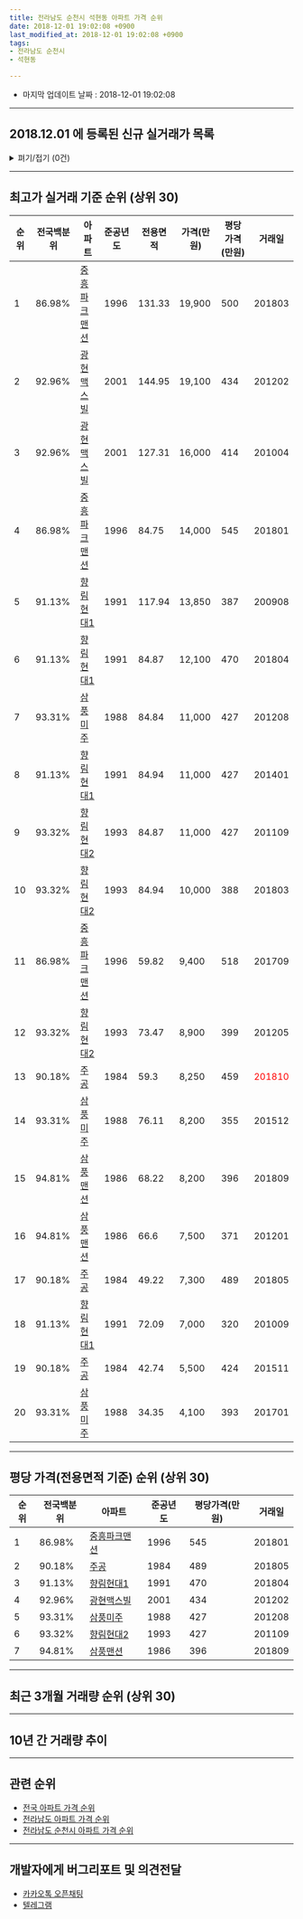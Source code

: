 ```yaml
---
title: 전라남도 순천시 석현동 아파트 가격 순위
date: 2018-12-01 19:02:08 +0900
last_modified_at: 2018-12-01 19:02:08 +0900
tags:
- 전라남도 순천시
- 석현동

---
```


* 마지막 업데이트 날짜 : 2018-12-01 19:02:08

---

## 2018.12.01 에 등록된 신규 실거래가 목록

<details>
<summary>펴기/접기 (0건)</summary>
<div markdown="1">

|아파트|전국백분위|준공년도|전용면적|가격(만원)|평당가격(만원)|거래일|
|---|---|---|---|---|---|---|
|없음|||||||


</div>
</details>

---

## 최고가 실거래 기준 순위 (상위 30)


|순위|전국백분위|아파트|준공년도|전용면적|가격(만원)|평당가격(만원)|거래일|
|---|---|---|---|---|---|---|---|
|1|86.98%|[중흥파크맨션](https://search.naver.com/search.naver?query=%EC%A0%84%EB%9D%BC%EB%82%A8%EB%8F%84+%EC%88%9C%EC%B2%9C%EC%8B%9C+%EC%84%9D%ED%98%84%EB%8F%99+%EC%A4%91%ED%9D%A5%ED%8C%8C%ED%81%AC%EB%A7%A8%EC%85%98)|1996|131.33|19,900|500|201803|
|2|92.96%|[광현맥스빌](https://search.naver.com/search.naver?query=%EC%A0%84%EB%9D%BC%EB%82%A8%EB%8F%84+%EC%88%9C%EC%B2%9C%EC%8B%9C+%EC%84%9D%ED%98%84%EB%8F%99+%EA%B4%91%ED%98%84%EB%A7%A5%EC%8A%A4%EB%B9%8C)|2001|144.95|19,100|434|201202|
|3|92.96%|[광현맥스빌](https://search.naver.com/search.naver?query=%EC%A0%84%EB%9D%BC%EB%82%A8%EB%8F%84+%EC%88%9C%EC%B2%9C%EC%8B%9C+%EC%84%9D%ED%98%84%EB%8F%99+%EA%B4%91%ED%98%84%EB%A7%A5%EC%8A%A4%EB%B9%8C)|2001|127.31|16,000|414|201004|
|4|86.98%|[중흥파크맨션](https://search.naver.com/search.naver?query=%EC%A0%84%EB%9D%BC%EB%82%A8%EB%8F%84+%EC%88%9C%EC%B2%9C%EC%8B%9C+%EC%84%9D%ED%98%84%EB%8F%99+%EC%A4%91%ED%9D%A5%ED%8C%8C%ED%81%AC%EB%A7%A8%EC%85%98)|1996|84.75|14,000|545|201801|
|5|91.13%|[향림현대1](https://search.naver.com/search.naver?query=%EC%A0%84%EB%9D%BC%EB%82%A8%EB%8F%84+%EC%88%9C%EC%B2%9C%EC%8B%9C+%EC%84%9D%ED%98%84%EB%8F%99+%ED%96%A5%EB%A6%BC%ED%98%84%EB%8C%801)|1991|117.94|13,850|387|200908|
|6|91.13%|[향림현대1](https://search.naver.com/search.naver?query=%EC%A0%84%EB%9D%BC%EB%82%A8%EB%8F%84+%EC%88%9C%EC%B2%9C%EC%8B%9C+%EC%84%9D%ED%98%84%EB%8F%99+%ED%96%A5%EB%A6%BC%ED%98%84%EB%8C%801)|1991|84.87|12,100|470|201804|
|7|93.31%|[삼풍미주](https://search.naver.com/search.naver?query=%EC%A0%84%EB%9D%BC%EB%82%A8%EB%8F%84+%EC%88%9C%EC%B2%9C%EC%8B%9C+%EC%84%9D%ED%98%84%EB%8F%99+%EC%82%BC%ED%92%8D%EB%AF%B8%EC%A3%BC)|1988|84.84|11,000|427|201208|
|8|91.13%|[향림현대1](https://search.naver.com/search.naver?query=%EC%A0%84%EB%9D%BC%EB%82%A8%EB%8F%84+%EC%88%9C%EC%B2%9C%EC%8B%9C+%EC%84%9D%ED%98%84%EB%8F%99+%ED%96%A5%EB%A6%BC%ED%98%84%EB%8C%801)|1991|84.94|11,000|427|201401|
|9|93.32%|[향림현대2](https://search.naver.com/search.naver?query=%EC%A0%84%EB%9D%BC%EB%82%A8%EB%8F%84+%EC%88%9C%EC%B2%9C%EC%8B%9C+%EC%84%9D%ED%98%84%EB%8F%99+%ED%96%A5%EB%A6%BC%ED%98%84%EB%8C%802)|1993|84.87|11,000|427|201109|
|10|93.32%|[향림현대2](https://search.naver.com/search.naver?query=%EC%A0%84%EB%9D%BC%EB%82%A8%EB%8F%84+%EC%88%9C%EC%B2%9C%EC%8B%9C+%EC%84%9D%ED%98%84%EB%8F%99+%ED%96%A5%EB%A6%BC%ED%98%84%EB%8C%802)|1993|84.94|10,000|388|201803|
|11|86.98%|[중흥파크맨션](https://search.naver.com/search.naver?query=%EC%A0%84%EB%9D%BC%EB%82%A8%EB%8F%84+%EC%88%9C%EC%B2%9C%EC%8B%9C+%EC%84%9D%ED%98%84%EB%8F%99+%EC%A4%91%ED%9D%A5%ED%8C%8C%ED%81%AC%EB%A7%A8%EC%85%98)|1996|59.82|9,400|518|201709|
|12|93.32%|[향림현대2](https://search.naver.com/search.naver?query=%EC%A0%84%EB%9D%BC%EB%82%A8%EB%8F%84+%EC%88%9C%EC%B2%9C%EC%8B%9C+%EC%84%9D%ED%98%84%EB%8F%99+%ED%96%A5%EB%A6%BC%ED%98%84%EB%8C%802)|1993|73.47|8,900|399|201205|
|13|90.18%|[주공](https://search.naver.com/search.naver?query=%EC%A0%84%EB%9D%BC%EB%82%A8%EB%8F%84+%EC%88%9C%EC%B2%9C%EC%8B%9C+%EC%84%9D%ED%98%84%EB%8F%99+%EC%A3%BC%EA%B3%B5)|1984|59.3|8,250|459|<span style="color:red">201810</span>|
|14|93.31%|[삼풍미주](https://search.naver.com/search.naver?query=%EC%A0%84%EB%9D%BC%EB%82%A8%EB%8F%84+%EC%88%9C%EC%B2%9C%EC%8B%9C+%EC%84%9D%ED%98%84%EB%8F%99+%EC%82%BC%ED%92%8D%EB%AF%B8%EC%A3%BC)|1988|76.11|8,200|355|201512|
|15|94.81%|[삼풍맨션](https://search.naver.com/search.naver?query=%EC%A0%84%EB%9D%BC%EB%82%A8%EB%8F%84+%EC%88%9C%EC%B2%9C%EC%8B%9C+%EC%84%9D%ED%98%84%EB%8F%99+%EC%82%BC%ED%92%8D%EB%A7%A8%EC%85%98)|1986|68.22|8,200|396|201809|
|16|94.81%|[삼풍맨션](https://search.naver.com/search.naver?query=%EC%A0%84%EB%9D%BC%EB%82%A8%EB%8F%84+%EC%88%9C%EC%B2%9C%EC%8B%9C+%EC%84%9D%ED%98%84%EB%8F%99+%EC%82%BC%ED%92%8D%EB%A7%A8%EC%85%98)|1986|66.6|7,500|371|201201|
|17|90.18%|[주공](https://search.naver.com/search.naver?query=%EC%A0%84%EB%9D%BC%EB%82%A8%EB%8F%84+%EC%88%9C%EC%B2%9C%EC%8B%9C+%EC%84%9D%ED%98%84%EB%8F%99+%EC%A3%BC%EA%B3%B5)|1984|49.22|7,300|489|201805|
|18|91.13%|[향림현대1](https://search.naver.com/search.naver?query=%EC%A0%84%EB%9D%BC%EB%82%A8%EB%8F%84+%EC%88%9C%EC%B2%9C%EC%8B%9C+%EC%84%9D%ED%98%84%EB%8F%99+%ED%96%A5%EB%A6%BC%ED%98%84%EB%8C%801)|1991|72.09|7,000|320|201009|
|19|90.18%|[주공](https://search.naver.com/search.naver?query=%EC%A0%84%EB%9D%BC%EB%82%A8%EB%8F%84+%EC%88%9C%EC%B2%9C%EC%8B%9C+%EC%84%9D%ED%98%84%EB%8F%99+%EC%A3%BC%EA%B3%B5)|1984|42.74|5,500|424|201511|
|20|93.31%|[삼풍미주](https://search.naver.com/search.naver?query=%EC%A0%84%EB%9D%BC%EB%82%A8%EB%8F%84+%EC%88%9C%EC%B2%9C%EC%8B%9C+%EC%84%9D%ED%98%84%EB%8F%99+%EC%82%BC%ED%92%8D%EB%AF%B8%EC%A3%BC)|1988|34.35|4,100|393|201701|


---

## 평당 가격(전용면적 기준) 순위 (상위 30)


|순위|전국백분위|아파트|준공년도|평당가격(만원)|거래일|
|---|---|---|---|---|---|
|1|86.98%|[중흥파크맨션](https://search.naver.com/search.naver?query=%EC%A0%84%EB%9D%BC%EB%82%A8%EB%8F%84+%EC%88%9C%EC%B2%9C%EC%8B%9C+%EC%84%9D%ED%98%84%EB%8F%99+%EC%A4%91%ED%9D%A5%ED%8C%8C%ED%81%AC%EB%A7%A8%EC%85%98)|1996|545|201801|
|2|90.18%|[주공](https://search.naver.com/search.naver?query=%EC%A0%84%EB%9D%BC%EB%82%A8%EB%8F%84+%EC%88%9C%EC%B2%9C%EC%8B%9C+%EC%84%9D%ED%98%84%EB%8F%99+%EC%A3%BC%EA%B3%B5)|1984|489|201805|
|3|91.13%|[향림현대1](https://search.naver.com/search.naver?query=%EC%A0%84%EB%9D%BC%EB%82%A8%EB%8F%84+%EC%88%9C%EC%B2%9C%EC%8B%9C+%EC%84%9D%ED%98%84%EB%8F%99+%ED%96%A5%EB%A6%BC%ED%98%84%EB%8C%801)|1991|470|201804|
|4|92.96%|[광현맥스빌](https://search.naver.com/search.naver?query=%EC%A0%84%EB%9D%BC%EB%82%A8%EB%8F%84+%EC%88%9C%EC%B2%9C%EC%8B%9C+%EC%84%9D%ED%98%84%EB%8F%99+%EA%B4%91%ED%98%84%EB%A7%A5%EC%8A%A4%EB%B9%8C)|2001|434|201202|
|5|93.31%|[삼풍미주](https://search.naver.com/search.naver?query=%EC%A0%84%EB%9D%BC%EB%82%A8%EB%8F%84+%EC%88%9C%EC%B2%9C%EC%8B%9C+%EC%84%9D%ED%98%84%EB%8F%99+%EC%82%BC%ED%92%8D%EB%AF%B8%EC%A3%BC)|1988|427|201208|
|6|93.32%|[향림현대2](https://search.naver.com/search.naver?query=%EC%A0%84%EB%9D%BC%EB%82%A8%EB%8F%84+%EC%88%9C%EC%B2%9C%EC%8B%9C+%EC%84%9D%ED%98%84%EB%8F%99+%ED%96%A5%EB%A6%BC%ED%98%84%EB%8C%802)|1993|427|201109|
|7|94.81%|[삼풍맨션](https://search.naver.com/search.naver?query=%EC%A0%84%EB%9D%BC%EB%82%A8%EB%8F%84+%EC%88%9C%EC%B2%9C%EC%8B%9C+%EC%84%9D%ED%98%84%EB%8F%99+%EC%82%BC%ED%92%8D%EB%A7%A8%EC%85%98)|1986|396|201809|


---

## 최근 3개월 거래량 순위 (상위 30)


<div style="width:100%;">
    <canvas id="deal_count_ranking" height="250"></canvas>
</div>


<script>
new Chart(document.getElementById("deal_count_ranking"), {
    type: 'horizontalBar',
    data: {
        labels: ['향림현대1', '중흥파크맨션', '주공', '삼풍맨션'],
        datasets: [{
            label: '실거래 수',
            data: [6, 4, 1, 1],
            borderColor: "rgba(255, 0, 128, 1)",
            backgroundColor: "rgba(255, 0, 128, 0.5)",
            fill: false,
        }]
    },
    options: {
        responsive: true,
        title: {
            display: true,
            text: '최근 3개월 거래량 순위'
        },
        tooltips: {
            mode: 'index',
            intersect: false,
            callbacks: {
                title: function(tooltipItems, data) {
                    return "실거래 수:";
                },
                label: function(tooltipItem, data) {
                    return data.labels[tooltipItem.index] + ": " + tooltipItem.xLabel;
                }
            }
        },
        hover: {
            mode: 'nearest',
            intersect: true
        },
        scales: {
            xAxes: [{
                display: true,
                scaleLabel: {
                    display: true,
                    labelString: '실거래 수'
                },
                ticks: {
                    suggestedMin: 0,
                }
            }],
            yAxes: [{
                display: true,
                ticks: {
                    autoSkip: false,
                    callback: function(value, index, values) {
                        if (value.length > 15)
                            return value.substr(0, 13) + "...";
                        else
                            return value;
                    }
                },
                scaleLabel: {
                    display: false,
                }
            }]
        }
    }
});

</script>


---

## 10년 간 거래량 추이


<div style="width:100%;">
    <canvas id="deal_progress" height="250"></canvas>
</div>

<script>
new Chart(document.getElementById("deal_progress"), {
    type: 'line',
    data: {
        labels: ['200812','200901','200902','200903','200904','200905','200906','200907','200908','200909','200910','200911','200912','201001','201002','201003','201004','201005','201006','201007','201008','201009','201010','201011','201012','201101','201102','201103','201104','201105','201106','201107','201108','201109','201110','201111','201112','201201','201202','201203','201204','201205','201206','201207','201208','201209','201210','201211','201212','201301','201302','201303','201304','201305','201306','201307','201308','201309','201310','201311','201312','201401','201402','201403','201404','201405','201406','201407','201408','201409','201410','201411','201412','201501','201502','201503','201504','201505','201506','201507','201508','201509','201510','201511','201512','201601','201602','201603','201604','201605','201606','201607','201608','201609','201610','201611','201612','201701','201702','201703','201704','201705','201706','201707','201708','201709','201710','201711','201712','201801','201802','201803','201804','201805','201806','201807','201808','201809','201810','201811','201812'],
        datasets: [{
            label: '실거래 수',
            pointRadius: 1,
            data: [3, 2, 3, 4, 5, 4, 4, 9, 2, 4, 13, 5, 5, 10, 5, 5, 8, 3, 4, 9, 7, 7, 4, 5, 3, 5, 6, 9, 6, 7, 5, 4, 4, 7, 5, 1, 6, 9, 4, 6, 4, 7, 3, 2, 3, 4, 3, 6, 9, 2, 5, 3, 3, 6, 2, 3, 3, 5, 6, 4, 1, 3, 4, 3, 6, 4, 6, 3, 2, 8, 4, 5, 4, 6, 5, 3, 6, 5, 5, 5, 11, 18, 5, 7, 6, 1, 3, 4, 6, 5, 5, 8, 5, 6, 9, 7, 8, 4, 7, 6, 6, 8, 5, 3, 6, 9, 3, 11, 4, 6, 4, 13, 8, 8, 4, 1, 9, 5, 7, 5, 0],
            borderColor: "rgba(255, 201, 14, 1)",
            backgroundColor: "rgba(255, 201, 14, 0.5)",
            fill: true,
        }]
    },
    options: {
        responsive: true,
        title: {
            display: true,
            text: '10년간 거래량 추이'
        },
        tooltips: {
            mode: 'index',
            intersect: false,
        },
        hover: {
            mode: 'nearest',
            intersect: true
        },
        scales: {
            xAxes: [{
                display: true,
                scaleLabel: {
                    display: true,
                    labelString: '년/월'
                }
            }],
            yAxes: [{
                display: true,
                ticks: {
                    suggestedMin: 0,
                },
                scaleLabel: {
                    display: true,
                    labelString: '실거래 수'
                }
            }]
        }
    }
});

</script>


---

## 관련 순위

- [전국 아파트 가격 순위](https://inasie.github.io/apt-ranking/전국)
- [전라남도 아파트 가격 순위](https://inasie.github.io/apt-ranking/전라남도)
- [전라남도 순천시 아파트 가격 순위](https://inasie.github.io/apt-ranking/전라남도-순천시)


---

## 개발자에게 버그리포트 및 의견전달

- [카카오톡 오픈채팅](https://open.kakao.com/o/gLJUAP4)
- [텔레그램](https://t.me/inasie)

